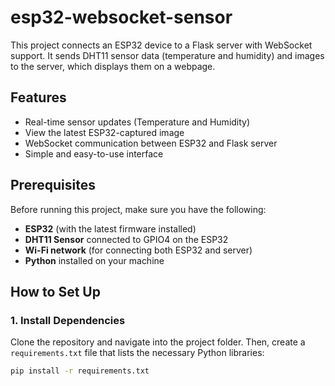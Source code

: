 # esp32-websocket-sensor
This project connects an ESP32 device to a Flask server with WebSocket support. It sends DHT11 sensor data (temperature and humidity) and images to the server, which displays them on a webpage.

## Features

- Real-time sensor updates (Temperature and Humidity)
- View the latest ESP32-captured image
- WebSocket communication between ESP32 and Flask server
- Simple and easy-to-use interface

## Prerequisites

Before running this project, make sure you have the following:

- **ESP32** (with the latest firmware installed)
- **DHT11 Sensor** connected to GPIO4 on the ESP32
- **Wi-Fi network** (for connecting both ESP32 and server)
- **Python** installed on your machine

## How to Set Up

### 1. Install Dependencies

Clone the repository and navigate into the project folder. Then, create a `requirements.txt` file that lists the necessary Python libraries:

```bash
pip install -r requirements.txt

